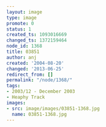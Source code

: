 ```yaml
---
layout: image
type: image
promote: 0
status: 1
created_ts: 1093016669
changed_ts: 1372159464
node_id: 1368
title: 03851
author: anj
created: '2004-08-20'
changed: '2013-06-25'
redirect_from: []
permalink: "/node/1368/"
tags:
- 2003/12 - December 2003
- Heaphy Track
images:
- src: image/images/03851-1368.jpg
  name: 03851-1368.jpg
---
```


